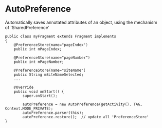 AutoPreference
==============

Automatically saves annotated attributes of an object, using the mechanism of 'SharedPreference'

```
public class myFragment extends Fragment implements
{
    @PreferenceStore(name="pageIndex")
    public int mPageIndex;
    
    @PreferenceStore(name="pageNumber")
    public int mPageNumber;
    
    @PreferenceStore(name="siteName")
    public String mSiteNameSelected;
    ...
    
    @Override
    public void onStart() {
        super.onStart();
        
        autoPreference = new AutoPreference(getActivity(), TAG, Context.MODE_PRIVATE);
        autoPreference.parser(this);
        autoPreference.restore();  // update all 'PreferenceStore'
}
```